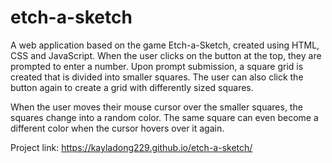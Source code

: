 # etch-a-sketch
A web application based on the game Etch-a-Sketch, created using HTML, CSS and JavaScript. When the user clicks on the button at the top, they are prompted to enter a number. Upon prompt submission, a square grid is created that is divided into smaller squares. The user can also click the button again to create a grid with differently sized squares.

When the user moves their mouse cursor over the smaller squares, the squares change into a random color. The same square can even become a different color when the cursor hovers over it again.

Project link: https://kayladong229.github.io/etch-a-sketch/